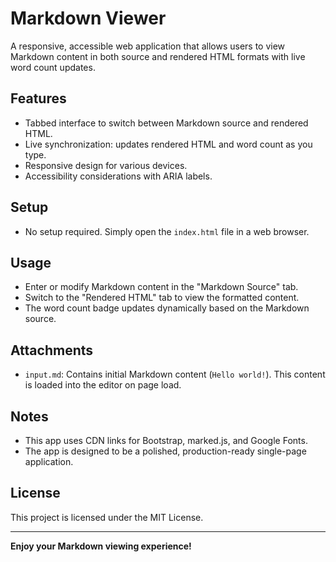 # Markdown Viewer

A responsive, accessible web application that allows users to view Markdown content in both source and rendered HTML formats with live word count updates.

## Features
- Tabbed interface to switch between Markdown source and rendered HTML.
- Live synchronization: updates rendered HTML and word count as you type.
- Responsive design for various devices.
- Accessibility considerations with ARIA labels.

## Setup
- No setup required. Simply open the `index.html` file in a web browser.

## Usage
- Enter or modify Markdown content in the "Markdown Source" tab.
- Switch to the "Rendered HTML" tab to view the formatted content.
- The word count badge updates dynamically based on the Markdown source.

## Attachments
- `input.md`: Contains initial Markdown content (`Hello world!`). This content is loaded into the editor on page load.

## Notes
- This app uses CDN links for Bootstrap, marked.js, and Google Fonts.
- The app is designed to be a polished, production-ready single-page application.

## License
This project is licensed under the MIT License.

---

**Enjoy your Markdown viewing experience!**